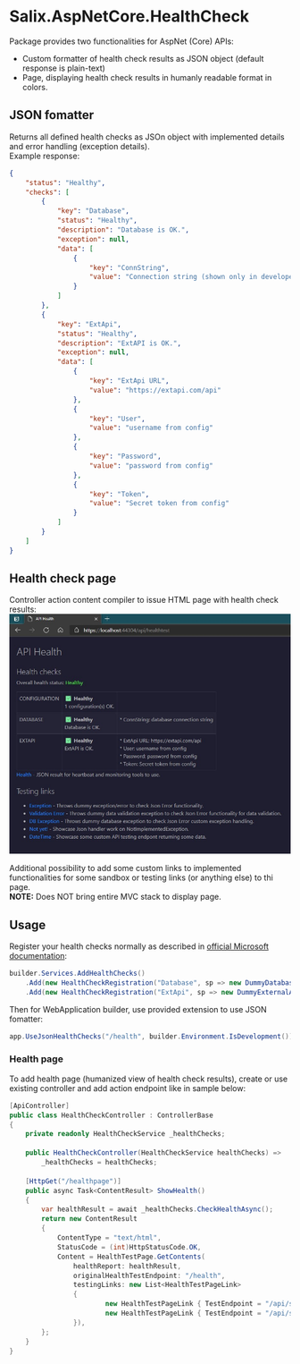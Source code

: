 # Salix.AspNetCore.HealthCheck

Package provides two functionalities for AspNet (Core) APIs:
- Custom formatter of health check results as JSON object (default response is plain-text)
- Page, displaying health check results in humanly readable format in colors.

## JSON fomatter

Returns all defined health checks as JSOn object with implemented details and error handling (exception details).\
Example response:

```json
{
    "status": "Healthy",
    "checks": [
        {
            "key": "Database",
            "status": "Healthy",
            "description": "Database is OK.",
            "exception": null,
            "data": [
                {
                    "key": "ConnString",
                    "value": "Connection string (shown only in developer mode)"
                }
            ]
        },
        {
            "key": "ExtApi",
            "status": "Healthy",
            "description": "ExtAPI is OK.",
            "exception": null,
            "data": [
                {
                    "key": "ExtApi URL",
                    "value": "https://extapi.com/api"
                },
                {
                    "key": "User",
                    "value": "username from config"
                },
                {
                    "key": "Password",
                    "value": "password from config"
                },
                {
                    "key": "Token",
                    "value": "Secret token from config"
                }
            ]
        }
    ]
}
```

## Health check page

Controller action content compiler to issue HTML page with health check results:
![Health check page](./DocImages/health-check-page.JPG)

Additional possibility to add some custom links to implemented functionalities for some sandbox or testing links (or anything else) to thi page.\
**NOTE:** Does NOT bring entire MVC stack to display page.

## Usage

Register your health checks normally as described in [official Microsoft documentation](https://learn.microsoft.com/en-us/aspnet/core/host-and-deploy/health-checks?view=aspnetcore-7.0):

```csharp
builder.Services.AddHealthChecks()
    .Add(new HealthCheckRegistration("Database", sp => new DummyDatabaseHealthCheck(builder.Environment.IsDevelopment()), HealthStatus.Unhealthy, null, TimeSpan.FromSeconds(10)))
    .Add(new HealthCheckRegistration("ExtApi", sp => new DummyExternalApiHealthCheck(builder.Environment.IsDevelopment()), HealthStatus.Unhealthy, null, TimeSpan.FromSeconds(5)));
```

Then for WebApplication builder, use provided extension to use JSON fomatter:

```csharp
app.UseJsonHealthChecks("/health", builder.Environment.IsDevelopment());
```

### Health page

To add health page (humanized view of health check results), create or use existing controller and add action endpoint like in sample below:

```csharp
[ApiController]
public class HealthCheckController : ControllerBase
{
    private readonly HealthCheckService _healthChecks;

    public HealthCheckController(HealthCheckService healthChecks) =>
        _healthChecks = healthChecks;

    [HttpGet("/healthpage")]
    public async Task<ContentResult> ShowHealth()
    {
        var healthResult = await _healthChecks.CheckHealthAsync();
        return new ContentResult
        {
            ContentType = "text/html",
            StatusCode = (int)HttpStatusCode.OK,
            Content = HealthTestPage.GetContents(
                healthReport: healthResult,
                originalHealthTestEndpoint: "/health",
                testingLinks: new List<HealthTestPageLink>
                {
                        new HealthTestPageLink { TestEndpoint = "/api/sample/exception", Name = "Exception", Description = "Throws dummy exception/error to check Json Error functionality." },
                        new HealthTestPageLink { TestEndpoint = "/api/sample/validation", Name = "Validation Error", Description = "Throws dummy data validation exception to check Json Error functionality for data validation." },
                }),
        };
    }
}
```
